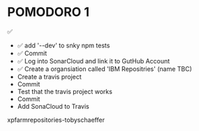 # POMODORO 1

✅

- ✅ add '--dev' to snky npm tests
- ✅ Commit
- ✅ Log into SonarCloud and link it to GutHub Account
- ✅ Create a organsiation called 'IBM Repositries' (name TBC)
- Create a travis project
- Commit
- Test that the travis project works
- Commit
- Add SonaCloud to Travis

xpfarmrepositories-tobyschaeffer

